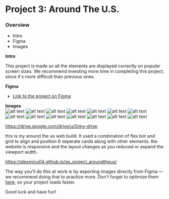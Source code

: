 # Project 3: Around The U.S.

### Overview  

* Intro  
* Figma  
* Images  
  
**Intro**
  
This project is made so all the elements are displayed correctly on popular screen sizes. We recommend investing more time in completing this project, since it's more difficult than previous ones.  
  
**Figma**  
  
* [Link to the project on Figma](https://www.figma.com/file/ii4xxsJ0ghevUOcssTlHZv/Sprint-3%3A-Around-the-US?node-id=0%3A1)  
  
**Images**  
![alt text](images/vanoise-national-park.svg)
![alt text](<images/Add Button.svg>)
![alt text](images/Avatar.svg)
![alt text](images/bald-mountains.svg)
![alt text](<images/Edit Button.svg>)
![alt text](images/lago-di-braies.svg)
![alt text](images/lake-louise.svg)
![alt text](images/latemar.svg)
![alt text](images/Rectangle.svg)
![alt text](images/vanoise-national-park.svg)
![alt text](<images/Vector (3).svg>)
![alt text](<images/Vector (4).svg>)
![alt text](images/Vector.svg)
![alt text](images/yosemite-valley.svg)

https://drive.google.com/drive/u/0/my-drive


this is my around the us web build. It used a combination of flex bot and grid to align and position 6 seperate cards along with other elements. the website is responsive and the layout changes as you reduced or expand the viewport width. 

https://alexmicu04.github.io/se_project_aroundtheus/
  
The way you'll do this at work is by exporting images directly from Figma — we recommend doing that to practice more. Don't forget to optimize them [here](https://tinypng.com/), so your project loads faster. 
  
Good luck and have fun!
